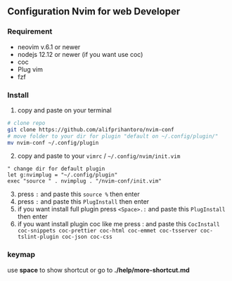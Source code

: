 ## Configuration Nvim for web Developer
### Requirement
- neovim v.6.1 or newer
- nodejs 12.12 or newer (if you want use coc)
- coc
- Plug vim 
- fzf
### Install
1. copy and paste on your terminal
```bash
# clone repo
git clone https://github.com/alifprihantoro/nvim-conf
# move folder to your dir for plugin "default on ~/.config/plugin/"
mv nvim-conf ~/.config/plugin
```
2. copy and paste to your `vimrc` / `~/.config/nvim/init.vim`
```vim
" change dir for default plugin
let g:nvimplug = "~/.config/plugin"
exec "source " . nvimplug . "/nvim-conf/init.vim"
```
3. press `:` and paste this `source %` then enter
4. press `:` and paste this `PlugInstall` then enter
5. if you want install full plugin press `<Space>.:` and paste this `PlugInstall` then enter
5. if you want install plugin coc like me press : and paste this `CocInstall coc-snippets coc-prettier coc-html coc-emmet coc-tsserver coc-tslint-plugin coc-json coc-css`
### keymap
use **space** to show shortcut or go to **./help/more-shortcut.md**
